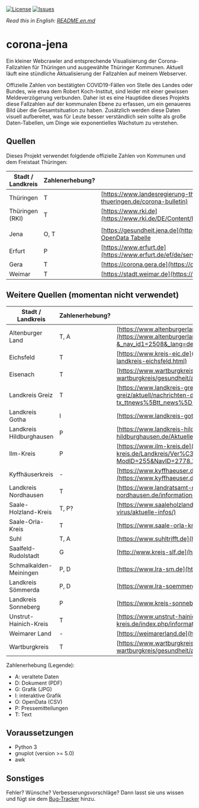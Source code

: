 [![License](https://img.shields.io/github/license/micb25/corona-jena.svg)](LICENSE)
[![Issues](https://img.shields.io/github/issues/micb25/corona-jena.svg)](https://github.com/micb25/corona-jena/issues)

*Read this in English: [README.en.md](README.en.md)*

# corona-jena
Ein kleiner Webcrawler and entsprechende Visualisierung der Corona-Fallzahlen für Thüringen und ausgewählte Thüringer Kommunen. Aktuell läuft eine stündliche Aktualisierung der Fallzahlen auf meinem Webserver.

Offizielle Zahlen von bestätigten COVID19-Fällen von Stelle des Landes oder Bundes, wie etwa dem Robert Koch-Institut, sind leider mit einer gewissen Meldeverzögerung verbunden. Daher ist es eine Hauptidee dieses Projekts diese Fallzahlen auf der kommunalen Ebene zu erfassen, um ein genaueres Bild über die Gesamtsituation zu haben. Zusätzlich werden diese Daten visuell aufbereitet, was für Leute besser verständlich sein sollte als große Daten-Tabellen, um Dinge wie exponentielles Wachstum zu verstehen.

## Quellen

Dieses Projekt verwendet folgdende offizielle Zahlen von Kommunen und dem Freistaat Thüringen:

| Stadt / Landkreis              | Zahlenerhebung? | URL                                                                                                                                                                                                                                                    |
|--------------------------------|-----------------|--------------------------------------------------------------------------------------------------------------------------------------------------------------------------------------------------------------------------------------------------------|
| Thüringen                      | T               | [https://www.landesregierung-thueringen.de](https://www.landesregierung-thueringen.de/corona-bulletin)                                                                                                                                                 |
| Thüringen (RKI)                | T               | [https://www.rki.de](https://www.rki.de/DE/Content/InfAZ/N/Neuartiges_Coronavirus/Fallzahlen.html)                                                                                                                                                     |
|                                |                 |                                                                                                                                                                                                                                                        |
| Jena                           | O, T            | [https://gesundheit.jena.de](https://gesundheit.jena.de/de/coronavirus), [OpenData Tabelle](https://opendata.jena.de/dataset/2cc7773d-beba-43ad-9808-a420a67ffcb3/resource/d3ba07b6-fb19-451b-b902-5b18d8e8cbad/download/corona_erkrankungen_jena.csv) |
| Erfurt                         | P               | [https://www.erfurt.de](https://www.erfurt.de/ef/de/service/aktuelles/am/index.itl)                                                                                                                                                                    |
| Gera                           | T               | [https://corona.gera.de](https://corona.gera.de/)                                                                                                                                                                                                      |
| Weimar                         | T               | [https://stadt.weimar.de](https://stadt.weimar.de/aktuell/coronavirus)                                                                                                                                                                                 |

## Weitere Quellen (momentan nicht verwendet)

| Stadt / Landkreis              | Zahlenerhebung? | URL                                                                                                                                                                                                                                                    |
|--------------------------------|-----------------|--------------------------------------------------------------------------------------------------------------------------------------------------------------------------------------------------------------------------------------------------------|
| Altenburger Land               | T, A            | [https://www.altenburgerland.de](https://www.altenburgerland.de/sixcms/detail.php?&_nav_id1=2508&_lang=de&id=371691)                                                                                                                                   |
| Eichsfeld                      | T               | [https://www.kreis-eic.de](https://www.kreis-eic.de/aktuelle-fallzahlen-im-landkreis-eichsfeld.html)                                                                                                                                                   |
| Eisenach                       | T               | [https://www.wartburgkreis.de](https://www.wartburgkreis.de/leben-im-wartburgkreis/gesundheit/aktuelle-informationen-zum-corona-virus)                                                                                                                 |
| Landkreis Greiz                | T               | [https://www.landkreis-greiz.de](https://www.landkreis-greiz.de/landkreis-greiz/aktuell/nachrichten-details/?tx_ttnews%5Btt_news%5D=224&cHash=74595518f951c32f22d04b7591d643fe)                                                                        |
| Landkreis Gotha                | I               | [https://www.landkreis-gotha.de](https://www.landkreis-gotha.de/)                                                                                                                                                                                      |
| Landkreis Hildburghausen       | P               | [https://www.landkreis-hildburghausen.de](https://www.landkreis-hildburghausen.de/Aktuelles-Corona-Virus)                                                                                                                                              |
| Ilm-Kreis                      | P               | [https://www.ilm-kreis.de](https://www.ilm-kreis.de/Landkreis/Ver%C3%B6ffentlichungen/Pressearchiv/index.php?ModID=255&NavID=2778.25&text=Coronavirus)                                                                                                 |
| Kyffhäuserkreis                | -               | [https://www.kyffhaeuser.de](https://www.kyffhaeuser.de/kyf/index.php/landkreis.html)                                                                                                                                                                  |
| Landkreis Nordhausen           | T               | [https://www.landratsamt-nordhausen.de](https://www.landratsamt-nordhausen.de/informationen-coronavirus.html)                                                                                                                                          |
| Saale-Holzland-Kreis           | T, P?           | [https://www.saaleholzlandkreis.de](https://www.saaleholzlandkreis.de/corona-virus/aktuelle-infos/)                                                                                                                                                    |
| Saale-Orla-Kreis               | T               | [https://www.saale-orla-kreis.de](https://www.saale-orla-kreis.de/sok/)                                                                                                                                                                                |
| Suhl                           | T, A            | [https://www.suhltrifft.de](https://www.suhltrifft.de/content/blogsection/41/2246/)                                                                                                                                                                    |
| Saalfeld-Rudolstadt            | G               | [http://www.kreis-slf.de](http://www.kreis-slf.de/landratsamt/)                                                                                                                                                                                        |
| Schmalkalden-Meiningen         | P, D            | [https://www.lra-sm.de](https://www.lra-sm.de/?p=22632)                                                                                                                                                                                                |
| Landkreis Sömmerda             | P, D            | [https://www.lra-soemmerda.de](https://www.lra-soemmerda.de/)                                                                                                                                                                                          |
| Landkreis Sonneberg            | P               | [https://www.kreis-sonneberg.de](https://www.kreis-sonneberg.de/)                                                                                                                                                                                      |
| Unstrut-Hainich-Kreis          | T               | [https://www.unstrut-hainich-kreis.de](https://www.unstrut-hainich-kreis.de/index.php/informationen-zum-neuartigen-coronavirus)                                                                                                                        |
| Weimarer Land                  | -               | [https://weimarerland.de](https://weimarerland.de/index_lra.html)                                                                                                                                                                                      |
| Wartburgkreis                  | T               | [https://www.wartburgkreis.de](https://www.wartburgkreis.de/leben-im-wartburgkreis/gesundheit/aktuelle-informationen-zum-corona-virus)                                                                                                                 |

Zahlenerhebung (Legende):
 - A: veraltete Daten
 - D: Dokument (PDF)
 - G: Grafik (JPG)
 - I: interaktive Grafik
 - O: OpenData (CSV)
 - P: Pressemitteilungen
 - T: Text

## Voraussetzungen 
- Python 3
- gnuplot (version >= 5.0)
- awk

## Sonstiges
Fehler? Wünsche? Verbesserungsvorschläge? Dann lasst sie uns wissen und fügt sie dem [Bug-Tracker](https://github.com/micb25/corona-jena/issues) hinzu.
